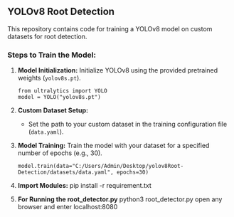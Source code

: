 ## YOLOv8 Root Detection

This repository contains code for training a YOLOv8 model on custom datasets for root detection.

### Steps to Train the Model:
1. **Model Initialization:** 
    Initialize YOLOv8 using the provided pretrained weights (`yolov8s.pt`).
    ```
    from ultralytics import YOLO
    model = YOLO("yolov8s.pt")
    ```

2. **Custom Dataset Setup:**
    - Set the path to your custom dataset in the training configuration file (`data.yaml`).
  
3. **Model Training:**
    Train the model with your dataset for a specified number of epochs (e.g., 30).
    ```
    model.train(data="C:/Users/Admin/Desktop/yolov8Root-Detection/datasets/data.yaml", epochs=30)
    ```
4. **Import Modules:**
    pip install -r requirement.txt

5. **For Running the root_detector.py**
    python3 root_detector.py 
    open any browser and enter 
    localhost:8080
